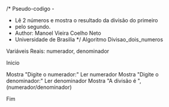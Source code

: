 /* Pseudo-codigo - 
 * Lê 2 números e mostra o resultado da divisão do primeiro
 * pelo segundo. 
 * Author: Manoel Vieira Coelho Neto
 * Universidade de Brasilia
 */
Algoritmo Divisao_dois_numeros

Variáveis
Reais: numerador, denominador

Inicio

Mostra "Digite o numerador:"
Ler numerador
Mostra "Digite o denominador:"
Ler denominador
Mostra "A divisão é ", (numerador/denominador)

Fim